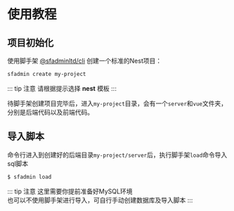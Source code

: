 # 使用教程

## 项目初始化

使用脚手架 [@sfadminltd/cli](/cli/) 创建一个标准的Nest项目：

``` bash
sfadmin create my-project
```

::: tip 注意
请根据提示选择 **nest** 模板
:::

待脚手架创建项目完毕后，进入`my-project`目录，会有一个`server`和`vue`文件夹，分别是后端代码以及前端代码。

## 导入脚本

命令行进入到创建好的后端目录`my-project/server`后，执行脚手架`load`命令导入sql脚本

``` bash
$ sfadmin load 
```

::: tip 注意
这里需要你提前准备好MySQL环境
<br />
也可以不使用脚手架进行导入，可自行手动创建数据库及导入脚本
:::




